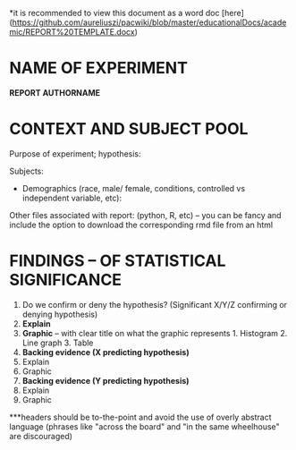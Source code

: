 *it is recommended to view this document as a word doc [here] (https://github.com/aureliuszi/pacwiki/blob/master/educationalDocs/academic/REPORT%20TEMPLATE.docx)

# **NAME OF EXPERIMENT**

**REPORT AUTHORNAME**

# **CONTEXT AND SUBJECT POOL**

Purpose of experiment; hypothesis:

Subjects:

- Demographics (race, male/ female, conditions, controlled vs independent variable, etc):

Other files associated with report: (python, R, etc) – you can be fancy and include the option to download the corresponding rmd file from an html

# **FINDINGS – OF STATISTICAL SIGNIFICANCE**

1. Do we confirm or deny the hypothesis? (Significant X/Y/Z confirming or denying hypothesis)
  1. **Explain**
  2. **Graphic** – with clear title on what the graphic represents
    1. Histogram
    2. Line graph
    3. Table
2. **Backing evidence (X predicting hypothesis)**
  1. Explain
  2. Graphic
3. **Backing evidence (Y predicting hypothesis)**
  1. Explain
  2. Graphic

\*\*\*headers should be to-the-point and avoid the use of overly abstract language (phrases like &quot;across the board&quot; and &quot;in the same wheelhouse&quot; are discouraged)
